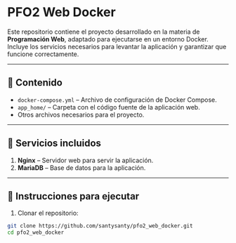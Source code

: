# PFO2 Web Docker

Este repositorio contiene el proyecto desarrollado en la materia de **Programación Web**, adaptado para ejecutarse en un entorno Docker. Incluye los servicios necesarios para levantar la aplicación y garantizar que funcione correctamente.

---

## 🔹 Contenido

- `docker-compose.yml` – Archivo de configuración de Docker Compose.
- `app_home/` – Carpeta con el código fuente de la aplicación web.
- Otros archivos necesarios para el proyecto.

---

## 🔹 Servicios incluidos

1. **Nginx** – Servidor web para servir la aplicación.
2. **MariaDB** – Base de datos para la aplicación.

---

## 🔹 Instrucciones para ejecutar

1. Clonar el repositorio:
```bash
git clone https://github.com/santysanty/pfo2_web_docker.git
cd pfo2_web_docker
